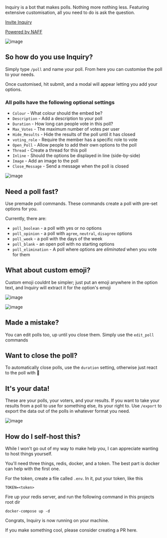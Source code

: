 Inquiry is a bot that makes polls. Nothing more nothing less. Featuring extensive customisation, all you need to do is ask the question. 

[Invite Inquiry](https://discord.com/api/oauth2/authorize?client_id=903968203779215401&permissions=377957124096&scope=bot%20applications.commands)

[Powered by NAFF](https://github.com/NAFTeam/NAFF)

![image](https://user-images.githubusercontent.com/22540825/186192310-653dee1e-972f-4e9e-a24a-ecd946f5d5c4.png)

## So how do you use Inquiry?
Simply type `/poll` and name your poll. From here you can customise the poll to your needs.

Once customised, hit submit, and a modal will appear letting you add your options. 

### All polls have the following optional settings
- `Colour` - What colour should the embed be?
- `Description` - Add a description to your poll
- `Duration` - How long can people vote in this poll?
- `Max_Votes` - The maximum number of votes per user
- `Hide_Results` - Hide the results of the poll until it has closed
- `voting_role` - Require the member has a specific role to vote 
- `Open_Poll` - Allow people to add their own options to the poll
- `Thread` - Create a thread for this poll
- `Inline` - Should the options be displayed in line (side-by-side)
- `Image` - Add an image to the poll
- `Close_Message` - Send a message when the poll is closed

![image](https://user-images.githubusercontent.com/22540825/192163218-7c464536-1bf9-4a05-a710-f703c7910b62.png)


## Need a poll fast? 
Use premade poll commands. These commands create a poll with pre-set options for you. 

Currently, there are:
- `poll_boolean` - a poll with yes or no options
- `poll_opinion` - a poll with `agree`, `neutral`, `disagree` options
- `poll_week` - a poll with the days of the week
- `poll_blank` - an open poll with no starting options 
- `poll_elimination` - A poll where options are *eliminated* when you vote for them

## What about custom emoji?
Custom emoji couldnt be simpler; just put an emoji anywhere in the option text, and Inquiry will extract it for the option's emoji

![image](https://user-images.githubusercontent.com/22540825/186945287-9c4f7807-eb1d-4acb-8e83-2772c48ed1f5.png)

![image](https://user-images.githubusercontent.com/22540825/186945315-2b1a99ad-0c70-4374-af77-652684fe8e67.png)


## Made  a mistake?
You can edit polls too, up until you close them. Simply use the `edit_poll` commands

## Want to close the poll?
To automatically close polls, use the `duration` setting, otherwise just react to the poll with 🔴

## It's your data!
These are your polls, your voters, and your results. If you want to take your results from a poll to use for something else, its your right to. Use `/export` to export the data out of the polls in whatever format you need. 

![image](https://user-images.githubusercontent.com/22540825/192162953-e032ca82-8e49-4fe5-8683-eff87c49a29e.png)


## How do I self-host this?
While I won't go out of my way to make help you, I can appreciate wanting to host things yourself. 

You'll need three things, redis, docker, and a token. The best part is docker can help with the first one. 

For the token, create a file called `.env`. In it, put your token, like this
```
TOKEN=<token>
```

Fire up your redis server, and run the following command in this projects root dir
```
docker-compose up -d
```
Congrats, Inquiry is now running on your machine.

If you make something cool, please consider creating a PR here.
